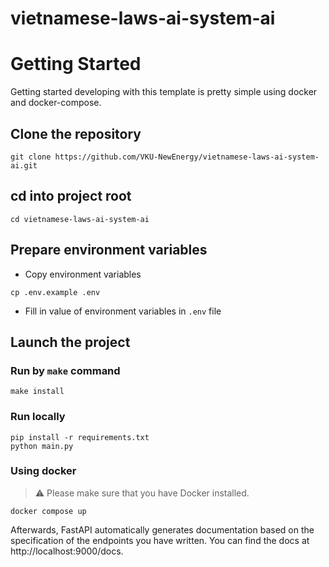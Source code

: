 # vietnamese-laws-ai-system-ai

# Getting Started

Getting started developing with this template is pretty simple using docker and docker-compose.

## Clone the repository

```
git clone https://github.com/VKU-NewEnergy/vietnamese-laws-ai-system-ai.git
```

## cd into project root

```
cd vietnamese-laws-ai-system-ai
```

## Prepare environment variables
- Copy environment variables

```
cp .env.example .env
```
- Fill in value of environment variables in `.env` file

## Launch the project

### Run by `make` command

```
make install
```

### Run locally

```
pip install -r requirements.txt
python main.py
```

### Using docker

> :warning: Please make sure that you have Docker installed.

```
docker compose up
```

Afterwards, FastAPI automatically generates documentation based on the specification of the endpoints you have written. You can find the docs at http://localhost:9000/docs.
